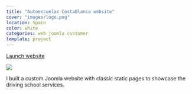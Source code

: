 ```yaml
---
title: "Autoescuelas CostaBlanca website"
cover: "images/logo.png"
location: Spain
color: white
categories: web joomla customer
template: project
---
```


<p class="align-center">
<a class="btn" role="button" href="http://costablanca.herokuapp.com" target="_blank">Launch website</a>
</p>

![](/work/costablanca/images/1.png)

I built a custom Joomla website with classic static pages to showcase the driving school services.
